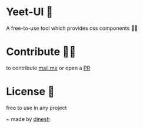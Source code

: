 # Yeet-UI 🗿

A free-to-use tool which provides css components 🐱‍👤

# Contribute 🧞‍♂️

to contribute [mail me](mailto:dinestalwadker@gmail.com) or open a [PR](https://github.com/dinxsh/Yeet-UI/pulls)

# License 📜

free to use in any project

~ made by [dinesh](https://github.com/dinxsh)

